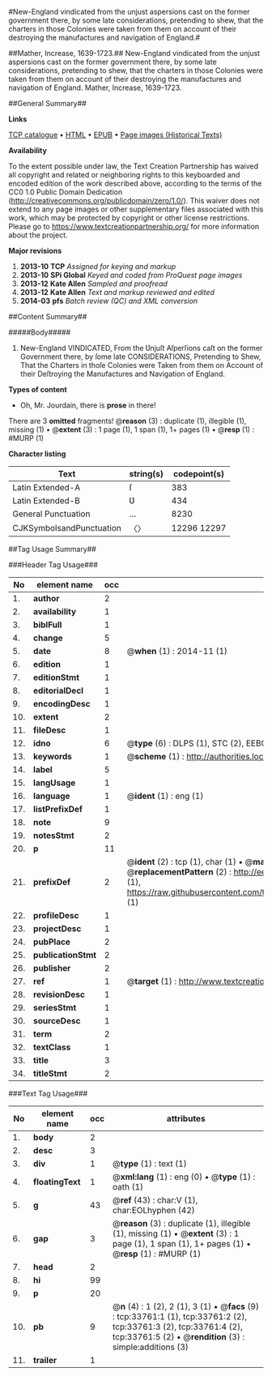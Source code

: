 #New-England vindicated from the unjust aspersions cast on the former government there, by some late considerations, pretending to shew, that the charters in those Colonies were taken from them on account of their destroying the manufactures and navigation of England.#

##Mather, Increase, 1639-1723.##
New-England vindicated from the unjust aspersions cast on the former government there, by some late considerations, pretending to shew, that the charters in those Colonies were taken from them on account of their destroying the manufactures and navigation of England.
Mather, Increase, 1639-1723.

##General Summary##

**Links**

[TCP catalogue](http://www.ota.ox.ac.uk/tcp/)  • 
[HTML](http://tei.it.ox.ac.uk/tcp/Texts-HTML/free/A50/A50219.html)  • 
[EPUB](http://tei.it.ox.ac.uk/tcp/Texts-EPUB/free/A50/A50219.epub) • 
[Page images (Historical Texts)](https://historicaltexts.jisc.ac.uk/eebo-99829324e)

**Availability**

To the extent possible under law, the Text Creation Partnership has waived all copyright and related or neighboring rights to this keyboarded and encoded edition of the work described above, according to the terms of the CC0 1.0 Public Domain Dedication (http://creativecommons.org/publicdomain/zero/1.0/). This waiver does not extend to any page images or other supplementary files associated with this work, which may be protected by copyright or other license restrictions. Please go to https://www.textcreationpartnership.org/ for more information about the project.

**Major revisions**

1. __2013-10__ __TCP__ *Assigned for keying and markup*
1. __2013-10__ __SPi Global__ *Keyed and coded from ProQuest page images*
1. __2013-12__ __Kate Allen__ *Sampled and proofread*
1. __2013-12__ __Kate Allen__ *Text and markup reviewed and edited*
1. __2014-03__ __pfs__ *Batch review (QC) and XML conversion*

##Content Summary##

#####Body#####

1. New-England VINDICATED, From the Ʋnjuſt Aſperſions caſt on the former Government there, by ſome late CONSIDERATIONS, Pretending to Shew, That the Charters in thoſe Colonies were Taken from them on Account of their Deſtroying the Manufactures and Navigation of England.

**Types of content**

  * Oh, Mr. Jourdain, there is **prose** in there!

There are 3 **omitted** fragments! 
 @__reason__ (3) : duplicate (1), illegible (1), missing (1)  •  @__extent__ (3) : 1 page (1), 1 span (1), 1+ pages (1)  •  @__resp__ (1) : #MURP (1)

**Character listing**


|Text|string(s)|codepoint(s)|
|---|---|---|
|Latin Extended-A|ſ|383|
|Latin Extended-B|Ʋ|434|
|General Punctuation|…|8230|
|CJKSymbolsandPunctuation|〈〉|12296 12297|

##Tag Usage Summary##

###Header Tag Usage###

|No|element name|occ|attributes|
|---|---|---|---|
|1.|__author__|2||
|2.|__availability__|1||
|3.|__biblFull__|1||
|4.|__change__|5||
|5.|__date__|8| @__when__ (1) : 2014-11 (1)|
|6.|__edition__|1||
|7.|__editionStmt__|1||
|8.|__editorialDecl__|1||
|9.|__encodingDesc__|1||
|10.|__extent__|2||
|11.|__fileDesc__|1||
|12.|__idno__|6| @__type__ (6) : DLPS (1), STC (2), EEBO-CITATION (1), PROQUEST (1), VID (1)|
|13.|__keywords__|1| @__scheme__ (1) : http://authorities.loc.gov/ (1)|
|14.|__label__|5||
|15.|__langUsage__|1||
|16.|__language__|1| @__ident__ (1) : eng (1)|
|17.|__listPrefixDef__|1||
|18.|__note__|9||
|19.|__notesStmt__|2||
|20.|__p__|11||
|21.|__prefixDef__|2| @__ident__ (2) : tcp (1), char (1)  •  @__matchPattern__ (2) : ([0-9\-]+):([0-9IVX]+) (1), (.+) (1)  •  @__replacementPattern__ (2) : http://eebo.chadwyck.com/downloadtiff?vid=$1&page=$2 (1), https://raw.githubusercontent.com/textcreationpartnership/Texts/master/tcpchars.xml#$1 (1)|
|22.|__profileDesc__|1||
|23.|__projectDesc__|1||
|24.|__pubPlace__|2||
|25.|__publicationStmt__|2||
|26.|__publisher__|2||
|27.|__ref__|1| @__target__ (1) : http://www.textcreationpartnership.org/docs/. (1)|
|28.|__revisionDesc__|1||
|29.|__seriesStmt__|1||
|30.|__sourceDesc__|1||
|31.|__term__|2||
|32.|__textClass__|1||
|33.|__title__|3||
|34.|__titleStmt__|2||


###Text Tag Usage###

|No|element name|occ|attributes|
|---|---|---|---|
|1.|__body__|2||
|2.|__desc__|3||
|3.|__div__|1| @__type__ (1) : text (1)|
|4.|__floatingText__|1| @__xml:lang__ (1) : eng (0)  •  @__type__ (1) : oath (1)|
|5.|__g__|43| @__ref__ (43) : char:V (1), char:EOLhyphen (42)|
|6.|__gap__|3| @__reason__ (3) : duplicate (1), illegible (1), missing (1)  •  @__extent__ (3) : 1 page (1), 1 span (1), 1+ pages (1)  •  @__resp__ (1) : #MURP (1)|
|7.|__head__|2||
|8.|__hi__|99||
|9.|__p__|20||
|10.|__pb__|9| @__n__ (4) : 1 (2), 2 (1), 3 (1)  •  @__facs__ (9) : tcp:33761:1 (1), tcp:33761:2 (2), tcp:33761:3 (2), tcp:33761:4 (2), tcp:33761:5 (2)  •  @__rendition__ (3) : simple:additions (3)|
|11.|__trailer__|1||
